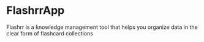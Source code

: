 # FlashrrApp
Flashrr is a knowledge management tool that helps you organize data in the clear form of flashcard collections

